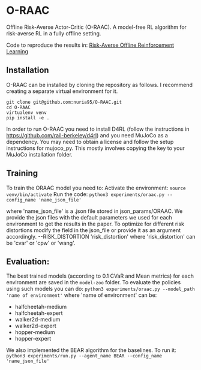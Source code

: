 # O-RAAC
Offline Risk-Averse Actor-Critic (O-RAAC). A model-free RL algorithm for risk-averse RL in a fully offline setting.

Code to reproduce the results in: [Risk-Averse Offline Reinforcement Learning]("https://openreview.net/forum?id=TBIzh9b5eaz")

## Installation

O-RAAC can be installed by cloning the repository as follows. I recommend creating a separate virtual environment for it.

```
git clone git@github.com:nuria95/O-RAAC.git
cd O-RAAC
virtualenv venv
pip install -e .
```

In order to run O-RAAC you need to install D4RL (follow the instructions in https://github.com/rail-berkeley/d4rl) and  you need MuJoCo as a dependency. You may need to obtain a license and follow the setup instructions for mujoco_py. This mostly involves copying the key to your MuJoCo installation folder.


## Training 
To train the ORAAC model you need to:
Activate the environment:
`source venv/bin/activate`
Run the code:
`python3 experiments/oraac.py --config_name 'name_json_file'`

where 'name_json_file' is a .json file stored in json_params/ORAAC.
We provide the json files with the default parameters we used for each 
environment to get the results in the paper.
To optimize for different risk distortions modify the field in the json_file
or provide it as an argument accordingly.
--RISK_DISTORTION 'risk_distortion'
where 'risk_distortion' can be 'cvar' or 'cpw' or 'wang'.
 
## Evaluation:
The best trained models (according to 0.1 CVaR and Mean metrics) for each environment are saved in the `model-zoo` folder.
To evaluate the policies using such models you can do:
`python3 experiments/oraac.py --model_path 'name of environment'`
where 'name of environment' can be:
* halfcheetah-medium
* halfcheetah-expert
* walker2d-medium
* walker2d-expert
* hopper-medium
* hopper-expert

We also implemented the BEAR algorithm for the baselines.
To run it:
`python3 experiments/run.py --agent_name BEAR --config_name 'name_json_file'`




